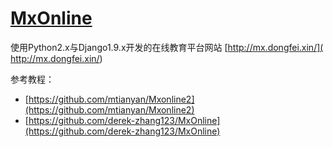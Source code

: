 # [MxOnline]( http://mx.dongfei.xin/)

使用Python2.x与Django1.9.x开发的在线教育平台网站  [http://mx.dongfei.xin/]( http://mx.dongfei.xin/)

参考教程：

- [https://github.com/mtianyan/Mxonline2](https://github.com/mtianyan/Mxonline2) 
- [https://github.com/derek-zhang123/MxOnline](https://github.com/derek-zhang123/MxOnline)
